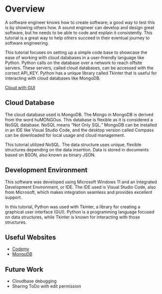 # Overview

A software engineer knows how to create software; a good way to test this is by showing others how. A sound engineer can develop and design great software, but he needs to be able to code and explain it consistently. This tutorial is a great way to help others succeed in their eventual journey to software engineering.

This tutorial focuses on setting up a simple code base to showcase the ease of working with cloud databases in a user-friendly language like Python. Python calls on the database over a network to reach offsite servers. These servers, called cloud databases, can be accessed with the correct API_KEY. Python has a unique library called Tkinter that is useful for interacting with cloud databases like MongoDB.

[Cloud with GUI](https://youtu.be/SPah4XCwuBw)

## Cloud Database

The cloud database used is MongoDB. The Mongo in MongoDB is derived from the word huMONGOus. This database is flexible as it is considered a NoSQL database. NoSQL means “Not Only SQL.” MongoDB can be installed in an IDE like Visual Studio Code, and the desktop version called Compass can be downloaded for local usage and cloud management.

This tutorial utilized NoSQL. The data structure uses unique, flexible structures depending on the data insertion. Data is stored in documents based on BSON, also known as binary JSON.

## Development Environment

This software was developed using Microsoft Windows 11 and an Integrated Development Environment, or IDE. The IDE used is Visual Studio Code, also from Microsoft, which makes integration seamless and provides excellent support.

In this tutorial, Python was used with Tkinter, a library for creating a graphical user interface (GUI). Python is a programming language focused on data structures, while Tkinter is known for interacting with those structures.

## Useful Websites

- [Codemy](https://member.codemy.com/)
- [MongoDB](https://www.mongodb.com/docs/?msockid=084bb1c13aa366de2672a54c3b086745)

## Future Work

- Cloudbase debugging
- Sharing ToDo with edit permission
